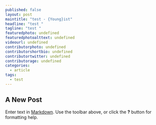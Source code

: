 ```yaml
---
published: false
layout: post
maintitle: "test - {Young}ist"
headline: "test "
tagline: "test "
featuredphoto: undefined
featuredphotoalttext: undefined
videourl: undefined
contributorphoto: undefined
contributorshortbio: undefined
contributortwitter: undefined
contributorage: undefined
categories: 
  - article
tags: 
  - test
---
```


## A New Post

Enter text in [Markdown](http://daringfireball.net/projects/markdown/). Use the toolbar above, or click the **?** button for formatting help.

